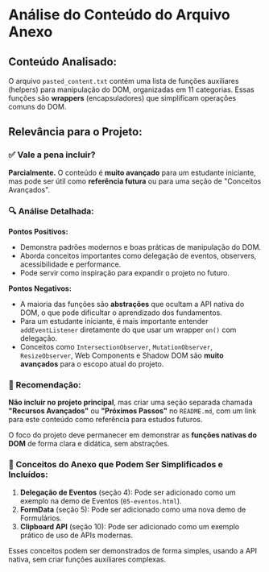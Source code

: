 # Análise do Conteúdo do Arquivo Anexo

## Conteúdo Analisado:

O arquivo `pasted_content.txt` contém uma lista de funções auxiliares (helpers) para manipulação do DOM, organizadas em 11 categorias. Essas funções são **wrappers** (encapsuladores) que simplificam operações comuns do DOM.

## Relevância para o Projeto:

### ✅ **Vale a pena incluir?**

**Parcialmente.** O conteúdo é **muito avançado** para um estudante iniciante, mas pode ser útil como **referência futura** ou para uma seção de "Conceitos Avançados".

### 🔍 Análise Detalhada:

**Pontos Positivos:**
- Demonstra padrões modernos e boas práticas de manipulação do DOM.
- Aborda conceitos importantes como delegação de eventos, observers, acessibilidade e performance.
- Pode servir como inspiração para expandir o projeto no futuro.

**Pontos Negativos:**
- A maioria das funções são **abstrações** que ocultam a API nativa do DOM, o que pode dificultar o aprendizado dos fundamentos.
- Para um estudante iniciante, é mais importante entender `addEventListener` diretamente do que usar um wrapper `on()` com delegação.
- Conceitos como `IntersectionObserver`, `MutationObserver`, `ResizeObserver`, Web Components e Shadow DOM são **muito avançados** para o escopo atual do projeto.

### 📌 Recomendação:

**Não incluir no projeto principal**, mas criar uma seção separada chamada **"Recursos Avançados"** ou **"Próximos Passos"** no `README.md`, com um link para este conteúdo como referência para estudos futuros.

O foco do projeto deve permanecer em demonstrar as **funções nativas do DOM** de forma clara e didática, sem abstrações.

### 🎯 Conceitos do Anexo que Podem Ser Simplificados e Incluídos:

1. **Delegação de Eventos** (seção 4): Pode ser adicionado como um exemplo na demo de Eventos (`05-eventos.html`).
2. **FormData** (seção 5): Pode ser adicionado como uma nova demo de Formulários.
3. **Clipboard API** (seção 10): Pode ser adicionado como um exemplo prático de uso de APIs modernas.

Esses conceitos podem ser demonstrados de forma simples, usando a API nativa, sem criar funções auxiliares complexas.
